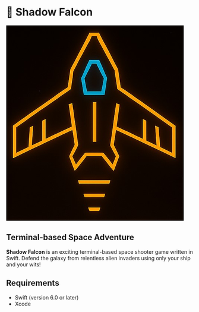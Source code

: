 # 🚀 Shadow Falcon

![Shadow Falcon Logo](Resources/Logo.png)

## Terminal-based Space Adventure 

**Shadow Falcon** is an exciting terminal-based space shooter game written in Swift. Defend the galaxy from relentless alien invaders using only your ship and your wits!

## Requirements

- Swift (version 6.0 or later)
- Xcode
